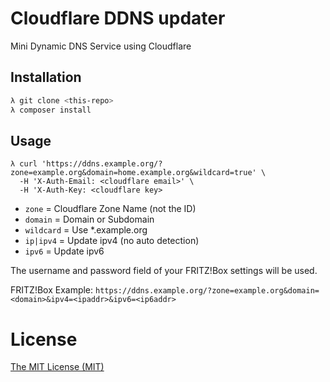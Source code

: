 # Cloudflare DDNS updater
Mini Dynamic DNS Service using Cloudflare

## Installation
```bash
λ git clone <this-repo>
λ composer install
```

## Usage
```
λ curl 'https://ddns.example.org/?zone=example.org&domain=home.example.org&wildcard=true' \
  -H 'X-Auth-Email: <cloudflare email>' \
  -H 'X-Auth-Key: <cloudflare key>
```

- `zone` = Cloudflare Zone Name (not the ID)
- `domain` = Domain or Subdomain
- `wildcard` = Use *.example.org
- `ip|ipv4` = Update ipv4 (no auto detection)
- `ipv6` = Update ipv6

The username and password field of your FRITZ!Box settings will be used.

FRITZ!Box Example: `https://ddns.example.org/?zone=example.org&domain=<domain>&ipv4=<ipaddr>&ipv6=<ip6addr>`

# License
[The MIT License (MIT)](http://r15ch13.mit-license.org/)
